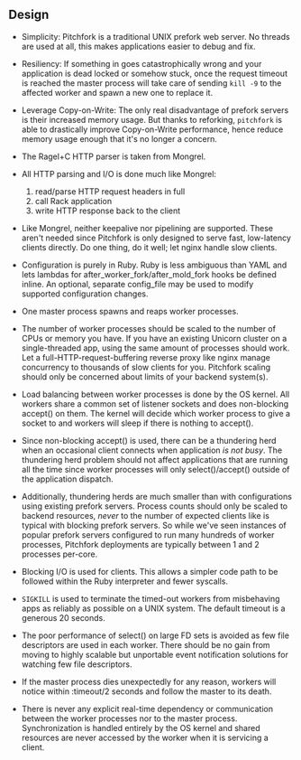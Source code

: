 ## Design

* Simplicity: Pitchfork is a traditional UNIX prefork web server.
  No threads are used at all, this makes applications easier to debug
  and fix.
  
* Resiliency: If something in goes catastrophically wrong and your application
  is dead locked or somehow stuck, once the request timeout is reached the master
  process will take care of sending `kill -9` to the affected worker and
  spawn a new one to replace it.

* Leverage Copy-on-Write: The only real disadvantage of prefork servers is
  their increased memory usage. But thanks to reforking, `pitchfork` is able
  to drastically improve Copy-on-Write performance, hence reduce memory usage
  enough that it's no longer a concern.

* The Ragel+C HTTP parser is taken from Mongrel.

* All HTTP parsing and I/O is done much like Mongrel:
    1. read/parse HTTP request headers in full
    2. call Rack application
    3. write HTTP response back to the client

* Like Mongrel, neither keepalive nor pipelining are supported.
  These aren't needed since Pitchfork is only designed to serve
  fast, low-latency clients directly.  Do one thing, do it well;
  let nginx handle slow clients.

* Configuration is purely in Ruby. Ruby is less
  ambiguous than YAML and lets lambdas for
  after_worker_fork/after_mold_fork hooks be defined inline. An
  optional, separate config_file may be used to modify supported
  configuration changes.

* One master process spawns and reaps worker processes.

* The number of worker processes should be scaled to the number of
  CPUs or memory you have. If you have an existing
  Unicorn cluster on a single-threaded app, using the same amount of
  processes should work. Let a full-HTTP-request-buffering reverse
  proxy like nginx manage concurrency to thousands of slow clients for
  you. Pitchfork scaling should only be concerned about limits of your
  backend system(s).

* Load balancing between worker processes is done by the OS kernel.
  All workers share a common set of listener sockets and does
  non-blocking accept() on them.  The kernel will decide which worker
  process to give a socket to and workers will sleep if there is
  nothing to accept().

* Since non-blocking accept() is used, there can be a thundering
  herd when an occasional client connects when application
  *is not busy*.  The thundering herd problem should not affect
  applications that are running all the time since worker processes
  will only select()/accept() outside of the application dispatch.

* Additionally, thundering herds are much smaller than with
  configurations using existing prefork servers.  Process counts should
  only be scaled to backend resources, _never_ to the number of expected
  clients like is typical with blocking prefork servers.  So while we've
  seen instances of popular prefork servers configured to run many
  hundreds of worker processes, Pitchfork deployments are typically between
  1 and 2 processes per-core.

* Blocking I/O is used for clients. This allows a simpler code path
  to be followed within the Ruby interpreter and fewer syscalls.

* `SIGKILL` is used to terminate the timed-out workers from misbehaving apps
  as reliably as possible on a UNIX system. The default timeout is a
  generous 20 seconds.

* The poor performance of select() on large FD sets is avoided
  as few file descriptors are used in each worker.
  There should be no gain from moving to highly scalable but
  unportable event notification solutions for watching few
  file descriptors.

* If the master process dies unexpectedly for any reason,
  workers will notice within :timeout/2 seconds and follow
  the master to its death.

* There is never any explicit real-time dependency or communication
  between the worker processes nor to the master process.
  Synchronization is handled entirely by the OS kernel and shared
  resources are never accessed by the worker when it is servicing
  a client.
